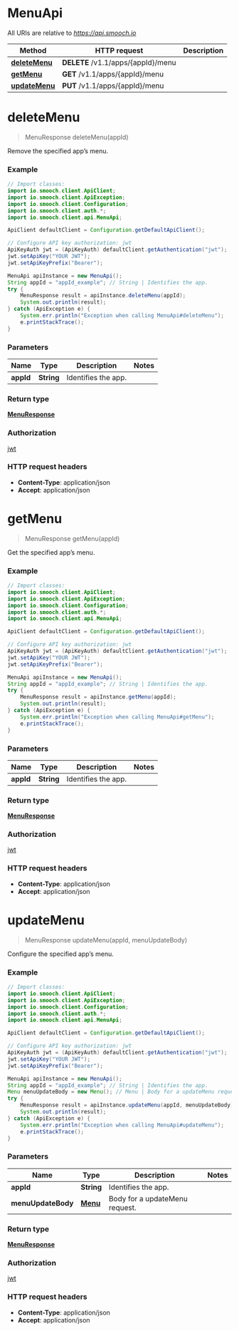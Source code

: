 # MenuApi

All URIs are relative to *https://api.smooch.io*

Method | HTTP request | Description
------------- | ------------- | -------------
[**deleteMenu**](MenuApi.md#deleteMenu) | **DELETE** /v1.1/apps/{appId}/menu | 
[**getMenu**](MenuApi.md#getMenu) | **GET** /v1.1/apps/{appId}/menu | 
[**updateMenu**](MenuApi.md#updateMenu) | **PUT** /v1.1/apps/{appId}/menu | 


<a name="deleteMenu"></a>
# **deleteMenu**
> MenuResponse deleteMenu(appId)



Remove the specified app’s menu.

### Example
```java
// Import classes:
import io.smooch.client.ApiClient;
import io.smooch.client.ApiException;
import io.smooch.client.Configuration;
import io.smooch.client.auth.*;
import io.smooch.client.api.MenuApi;

ApiClient defaultClient = Configuration.getDefaultApiClient();

// Configure API key authorization: jwt
ApiKeyAuth jwt = (ApiKeyAuth) defaultClient.getAuthentication("jwt");
jwt.setApiKey("YOUR JWT");
jwt.setApiKeyPrefix("Bearer");

MenuApi apiInstance = new MenuApi();
String appId = "appId_example"; // String | Identifies the app.
try {
    MenuResponse result = apiInstance.deleteMenu(appId);
    System.out.println(result);
} catch (ApiException e) {
    System.err.println("Exception when calling MenuApi#deleteMenu");
    e.printStackTrace();
}
```

### Parameters

Name | Type | Description  | Notes
------------- | ------------- | ------------- | -------------
 **appId** | **String**| Identifies the app. |

### Return type

[**MenuResponse**](MenuResponse.md)

### Authorization

[jwt](../README.md#jwt)

### HTTP request headers

 - **Content-Type**: application/json
 - **Accept**: application/json

<a name="getMenu"></a>
# **getMenu**
> MenuResponse getMenu(appId)



Get the specified app’s menu.

### Example
```java
// Import classes:
import io.smooch.client.ApiClient;
import io.smooch.client.ApiException;
import io.smooch.client.Configuration;
import io.smooch.client.auth.*;
import io.smooch.client.api.MenuApi;

ApiClient defaultClient = Configuration.getDefaultApiClient();

// Configure API key authorization: jwt
ApiKeyAuth jwt = (ApiKeyAuth) defaultClient.getAuthentication("jwt");
jwt.setApiKey("YOUR JWT");
jwt.setApiKeyPrefix("Bearer");

MenuApi apiInstance = new MenuApi();
String appId = "appId_example"; // String | Identifies the app.
try {
    MenuResponse result = apiInstance.getMenu(appId);
    System.out.println(result);
} catch (ApiException e) {
    System.err.println("Exception when calling MenuApi#getMenu");
    e.printStackTrace();
}
```

### Parameters

Name | Type | Description  | Notes
------------- | ------------- | ------------- | -------------
 **appId** | **String**| Identifies the app. |

### Return type

[**MenuResponse**](MenuResponse.md)

### Authorization

[jwt](../README.md#jwt)

### HTTP request headers

 - **Content-Type**: application/json
 - **Accept**: application/json

<a name="updateMenu"></a>
# **updateMenu**
> MenuResponse updateMenu(appId, menuUpdateBody)



Configure the specified app’s menu.

### Example
```java
// Import classes:
import io.smooch.client.ApiClient;
import io.smooch.client.ApiException;
import io.smooch.client.Configuration;
import io.smooch.client.auth.*;
import io.smooch.client.api.MenuApi;

ApiClient defaultClient = Configuration.getDefaultApiClient();

// Configure API key authorization: jwt
ApiKeyAuth jwt = (ApiKeyAuth) defaultClient.getAuthentication("jwt");
jwt.setApiKey("YOUR JWT");
jwt.setApiKeyPrefix("Bearer");

MenuApi apiInstance = new MenuApi();
String appId = "appId_example"; // String | Identifies the app.
Menu menuUpdateBody = new Menu(); // Menu | Body for a updateMenu request.
try {
    MenuResponse result = apiInstance.updateMenu(appId, menuUpdateBody);
    System.out.println(result);
} catch (ApiException e) {
    System.err.println("Exception when calling MenuApi#updateMenu");
    e.printStackTrace();
}
```

### Parameters

Name | Type | Description  | Notes
------------- | ------------- | ------------- | -------------
 **appId** | **String**| Identifies the app. |
 **menuUpdateBody** | [**Menu**](Menu.md)| Body for a updateMenu request. |

### Return type

[**MenuResponse**](MenuResponse.md)

### Authorization

[jwt](../README.md#jwt)

### HTTP request headers

 - **Content-Type**: application/json
 - **Accept**: application/json

